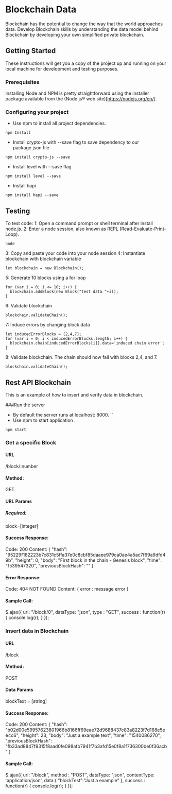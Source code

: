 # Blockchain Data

Blockchain has the potential to change the way that the world approaches data. Develop Blockchain skills by understanding the data model behind Blockchain by developing your own simplified private blockchain.

## Getting Started

These instructions will get you a copy of the project up and running on your local machine for development and testing purposes.

### Prerequisites

Installing Node and NPM is pretty straightforward using the installer package available from the (Node.js® web site)[https://nodejs.org/en/].

### Configuring your project

- Use npm to install all project dependencies.
```
npm Install
```
- Install crypto-js with --save flag to save dependency to our package.json file
```
npm install crypto-js --save
```
- Install level with --save flag
```
npm install level --save
```
- Install hapi 
```
npm install hapi --save
```

## Testing

To test code:
1: Open a command prompt or shell terminal after install node.js.
2: Enter a node session, also known as REPL (Read-Evaluate-Print-Loop).
```
node
```
3: Copy and paste your code into your node session
4: Instantiate blockchain with blockchain variable
```
let blockchain = new Blockchain();
```
5: Generate 10 blocks using a for loop
```
for (var i = 0; i <= 10; i++) {
  blockchain.addBlock(new Block("test data "+i));
}
```
6: Validate blockchain
```
blockchain.validateChain();
```
7: Induce errors by changing block data
```
let inducedErrorBlocks = [2,4,7];
for (var i = 0; i < inducedErrorBlocks.length; i++) {
  blockchain.chain[inducedErrorBlocks[i]].data='induced chain error';
}
```
8: Validate blockchain. The chain should now fail with blocks 2,4, and 7.
```
blockchain.validateChain();
```

## Rest API Blockchain
This is an example of how to insert and verify data in blockchain.

###Run the server

- By default the server runs at localhost: 8000.
``
- Use npm to start application .
```
npm start
```

### Get a specific Block

#### URL

/block/:number

#### Method:

GET

#### URL Params

##### Required:

block=[integer]


#### Success Response:

Code: 200 
Content: 
{
    "hash": "95229f182223b7c831c5ffa37e0c8cbf85daaee979ca0ae4a5ac7f69a9dfd49b",
    "height": 0,
    "body": "First block in the chain - Genesis block",
    "time": "1539547320",
    "previousBlockHash": ""
}

#### Error Response:

Code: 404 NOT FOUND 
Content: { error : message error }



#### Sample Call:

  $.ajax({
    url: "/block/0",
    dataType: "json",
    type : "GET",
    success : function(r) {
      console.log(r);
    }
  });

### Insert data in Blockchain

#### URL

/block

#### Method:

POST

#### Data Params

 blockText = [string]

#### Success Response:

Code: 200 
Content: 
{
    "hash": "b02d00e59957623801966b8166ff69eae72d9688437c83a8223f7d168e5ee4c6",
    "height": 23,
    "body": "Just a example text",
    "time": "1540086270",
    "previousBlockHash": "fb33ad8847f9315f8aad0fe098afb7941f7b3afd15e0f8a1f736300be0f36acb"
}

#### Sample Call:

  $.ajax({
    url: "/block",
    method : "POST",
    dataType: "json",
    contentType: 'application/json',
    data:{
        "blockTest":"Just a example"
     },
    success : function(r) {
      console.log(r);
    }
  });





